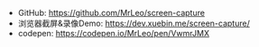 
- GitHub: https://github.com/MrLeo/screen-capture
- 浏览器截屏&录像Demo: https://dev.xuebin.me/screen-capture/
- codepen: https://codepen.io/MrLeo/pen/VwmrJMX
